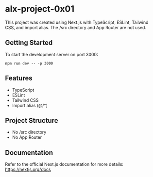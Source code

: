 # alx-project-0x01

This project was created using Next.js with TypeScript, ESLint, Tailwind CSS, and import alias. The /src directory and App Router are not used.

## Getting Started

To start the development server on port 3000:

```
npm run dev -- -p 3000
```

## Features

- TypeScript
- ESLint
- Tailwind CSS
- Import alias (@/\*)

## Project Structure

- No /src directory
- No App Router

## Documentation

Refer to the official Next.js documentation for more details: https://nextjs.org/docs
